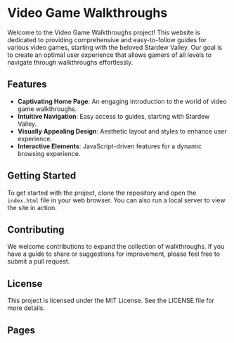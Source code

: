 # Video Game Walkthroughs

Welcome to the Video Game Walkthroughs project! This website is dedicated to providing comprehensive and easy-to-follow guides for various video games, starting with the beloved Stardew Valley. Our goal is to create an optimal user experience that allows gamers of all levels to navigate through walkthroughs effortlessly.

## Features

- **Captivating Home Page**: An engaging introduction to the world of video game walkthroughs.
- **Intuitive Navigation**: Easy access to guides, starting with Stardew Valley.
- **Visually Appealing Design**: Aesthetic layout and styles to enhance user experience.
- **Interactive Elements**: JavaScript-driven features for a dynamic browsing experience.

## Getting Started

To get started with the project, clone the repository and open the `index.html` file in your web browser. You can also run a local server to view the site in action.

## Contributing

We welcome contributions to expand the collection of walkthroughs. If you have a guide to share or suggestions for improvement, please feel free to submit a pull request.

## License

This project is licensed under the MIT License. See the LICENSE file for more details.

## Pages